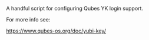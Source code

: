 A handful script for configuring Qubes YK login support.

For more info see:

https://www.qubes-os.org/doc/yubi-key/
